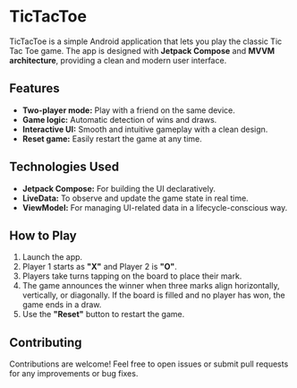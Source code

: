 # TicTacToe

TicTacToe is a simple Android application that lets you play the classic Tic Tac Toe game. The app is designed with **Jetpack Compose** and **MVVM architecture**, providing a clean and modern user interface.

## Features

- **Two-player mode:** Play with a friend on the same device.
- **Game logic:** Automatic detection of wins and draws.
- **Interactive UI:** Smooth and intuitive gameplay with a clean design.
- **Reset game:** Easily restart the game at any time.

## Technologies Used

- **Jetpack Compose:** For building the UI declaratively.
- **LiveData:** To observe and update the game state in real time.
- **ViewModel:** For managing UI-related data in a lifecycle-conscious way.

## How to Play

1. Launch the app.
2. Player 1 starts as **"X"** and Player 2 is **"O"**.
3. Players take turns tapping on the board to place their mark.
4. The game announces the winner when three marks align horizontally, vertically, or diagonally. If the board is filled and no player has won, the game ends in a draw.
5. Use the **"Reset"** button to restart the game.

## Contributing

Contributions are welcome! Feel free to open issues or submit pull requests for any improvements or bug fixes.

